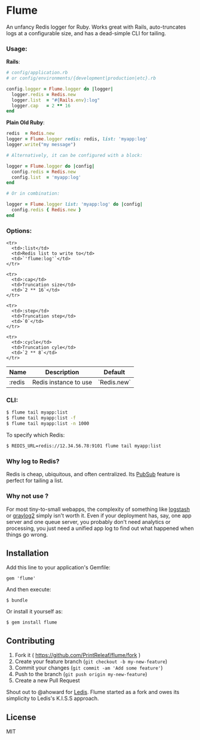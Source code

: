 # Flume

An unfancy Redis logger for Ruby. Works great with Rails, auto-truncates logs at a configurable size, and has a dead-simple CLI for tailing.

### Usage:

**Rails**:

```ruby
# config/application.rb
# or config/environments/{development|production|etc}.rb

config.logger = Flume.logger do |logger|
  logger.redis = Redis.new
  logger.list  = "#{Rails.env}:log"
  logger.cap   = 2 ** 16
end
```

**Plain Old Ruby**:

```ruby
redis  = Redis.new
logger = Flume.logger redis: redis, list: 'myapp:log'
logger.write("my message")

# Alternatively, it can be configured with a block:

logger = Flume.logger do |config|
  config.redis = Redis.new
  config.list  = 'myapp:log'
end

# Or in combination:

logger = Flume.logger list: 'myapp:log' do |config|
  config.redis { Redis.new }
end
```

### Options:

<table>
  <thead>
    <tr>
      <th>Name</th>
      <th>Description</th>
      <th>Default</th>
    </tr>
  </thead>
  <tbody>
    <tr>
      <td>:redis</td>
      <td>Redis instance to use</td>
      <td>`Redis.new`</td>
    </tr>

    <tr>
      <td>:list</td>
      <td>Redis list to write to</td>
      <td>`'flume:log'`</td>
    </tr>

    <tr>
      <td>:cap</td>
      <td>Truncation size</td>
      <td>`2 ** 16`</td>
    </tr>

    <tr>
      <td>:step</td>
      <td>Truncation step</td>
      <td>`0`</td>
    </tr>

    <tr>
      <td>:cycle</td>
      <td>Truncation cyle</td>
      <td>`2 ** 8`</td>
    </tr>
  </tbody>
</table>


### CLI:

```bash
$ flume tail myapp:list
$ flume tail myapp:list -f
$ flume tail myapp:list -n 1000
```

To specify which Redis:

```bash
$ REDIS_URL=redis://12.34.56.78:9101 flume tail myapp:list
```


### Why log to Redis?

Redis is cheap, ubiquitous, and often centralized. Its [PubSub](http://redis.io/topics/pubsub) feature is perfect for tailing a list.


### Why not use <insert fancy log software>?

For most tiny-to-small webapps, the complexity of something like [logstash](http://logstash.net/) or [graylog2](http://graylog2.org/) simply isn't worth it.
Even if your deployment has, say, one app server and one queue server, you probably don't need analytics or processing, you just need a unified app log to find out what happened when things go wrong.


## Installation

Add this line to your application's Gemfile:

    gem 'flume'

And then execute:

    $ bundle

Or install it yourself as:

    $ gem install flume


## Contributing

1. Fork it ( https://github.com/PrintReleaf/flume/fork )
2. Create your feature branch (`git checkout -b my-new-feature`)
3. Commit your changes (`git commit -am 'Add some feature'`)
4. Push to the branch (`git push origin my-new-feature`)
5. Create a new Pull Request

Shout out to @ahoward for [Ledis](https://github.com/ahoward/ledis). Flume started as a fork and owes its simplicity to Ledis's K.I.S.S approach.

## License

MIT

